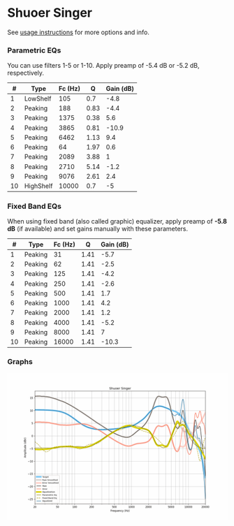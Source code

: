 # Shuoer Singer
See [usage instructions](https://github.com/jaakkopasanen/AutoEq#usage) for more options and info.

### Parametric EQs
You can use filters 1-5 or 1-10. Apply preamp of -5.4 dB or -5.2 dB, respectively.

|   # | Type      |   Fc (Hz) |    Q |   Gain (dB) |
|-----|-----------|-----------|------|-------------|
|   1 | LowShelf  |       105 | 0.7  |        -4.8 |
|   2 | Peaking   |       188 | 0.83 |        -4.4 |
|   3 | Peaking   |      1375 | 0.38 |         5.6 |
|   4 | Peaking   |      3865 | 0.81 |       -10.9 |
|   5 | Peaking   |      6462 | 1.13 |         9.4 |
|   6 | Peaking   |        64 | 1.97 |         0.6 |
|   7 | Peaking   |      2089 | 3.88 |         1   |
|   8 | Peaking   |      2710 | 5.14 |        -1.2 |
|   9 | Peaking   |      9076 | 2.61 |         2.4 |
|  10 | HighShelf |     10000 | 0.7  |        -5   |

### Fixed Band EQs
When using fixed band (also called graphic) equalizer, apply preamp of **-5.8 dB** (if available) and set gains manually with these parameters.

|   # | Type    |   Fc (Hz) |    Q |   Gain (dB) |
|-----|---------|-----------|------|-------------|
|   1 | Peaking |        31 | 1.41 |        -5.7 |
|   2 | Peaking |        62 | 1.41 |        -2.5 |
|   3 | Peaking |       125 | 1.41 |        -4.2 |
|   4 | Peaking |       250 | 1.41 |        -2.6 |
|   5 | Peaking |       500 | 1.41 |         1.7 |
|   6 | Peaking |      1000 | 1.41 |         4.2 |
|   7 | Peaking |      2000 | 1.41 |         1.2 |
|   8 | Peaking |      4000 | 1.41 |        -5.2 |
|   9 | Peaking |      8000 | 1.41 |         7   |
|  10 | Peaking |     16000 | 1.41 |       -10.3 |

### Graphs
![](./Shuoer%20Singer.png)
